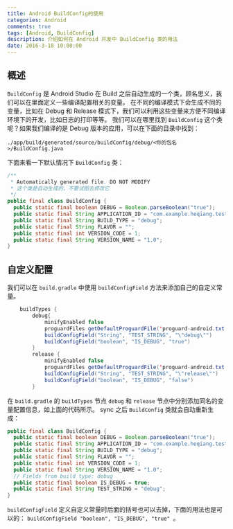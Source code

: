 ```yaml
---
title: Android BuildConfig的使用
categories: Android
comments: true
tags: [Android, BuildConfig]
description: 介绍如何在 Android 开发中 BuildConfig 类的用法
date: 2016-3-18 10:00:00
---
```


## 概述
`BuildConfig` 是 Android Studio 在 Build 之后自动生成的一个类，顾名思义，我们可以在里面定义一些编译配置相关的变量。
在不同的编译模式下会生成不同的变量，比如在 Debug 和 Release 模式下，我们可以利用这些变量来方便不同编译环境下的开发，比如日志的打印等等。
我们可以在哪里找到 `BuildConfig` 这个类呢？如果我们编译的是 Debug 版本的应用，可以在下面的目录中找到：
```
./app/build/generated/source/buildConfig/debug/<你的包名>/BuildConfig.java
```

下面来看一下默认情况下 `BuildConfig` 类：
```java
/**
 * Automatically generated file. DO NOT MODIFY
 * 这个类是自动生成的，不要试图去修改它
 */
public final class BuildConfig {
  public static final boolean DEBUG = Boolean.parseBoolean("true");
  public static final String APPLICATION_ID = "com.example.heqiang.testsomething";
  public static final String BUILD_TYPE = "debug";
  public static final String FLAVOR = "";
  public static final int VERSION_CODE = 1;
  public static final String VERSION_NAME = "1.0";
}
```

## 自定义配置

我们可以在 `build.gradle` 中使用 `buildConfigField` 方法来添加自己的自定义常量。

```java
    buildTypes {
        debug{
            minifyEnabled false
            proguardFiles getDefaultProguardFile('proguard-android.txt'), 'proguard-rules.pro'
            buildConfigField("String", "TEST_STRING", "\"debug\"")
            buildConfigField("boolean", "IS_DEBUG", "true")
        }
        release {
            minifyEnabled false
            proguardFiles getDefaultProguardFile('proguard-android.txt'), 'proguard-rules.pro'
            buildConfigField("String", "TEST_STRING", "\"release\"")
            buildConfigField("boolean", "IS_DEBUG", "false")
        }
```

在 `build.gradle` 的 `buildTypes` 节点 `debug` 和 `release` 节点中分别添加同名的变量配置信息，如上面的代码所示。
sync 之后 `BuildConfig` 类就会自动重新生成：

```java
public final class BuildConfig {
  public static final boolean DEBUG = Boolean.parseBoolean("true");
  public static final String APPLICATION_ID = "com.example.heqiang.testsomething";
  public static final String BUILD_TYPE = "debug";
  public static final String FLAVOR = "";
  public static final int VERSION_CODE = 1;
  public static final String VERSION_NAME = "1.0";
  // Fields from build type: debug
  public static final boolean IS_DEBUG = true;
  public static final String TEST_STRING = "debug";
}
```

`buildConfigField` 定义自定义常量时后面的括号也可以去掉，下面的用法也是可以的： `buildConfigField "boolean", "IS_DEBUG", "true" `。




